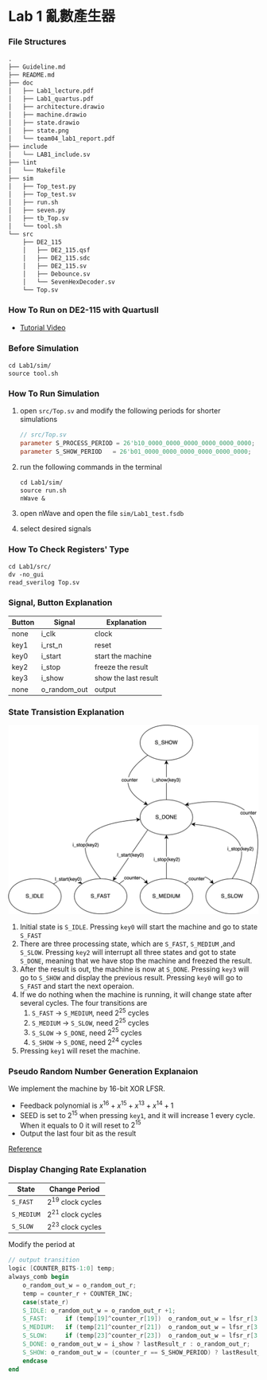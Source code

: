 # Lab 1 亂數產生器

### File Structures

```
.
├── Guideline.md
├── README.md
├── doc
│   ├── Lab1_lecture.pdf
│   ├── Lab1_quartus.pdf
│   ├── architecture.drawio
│   ├── machine.drawio
│   ├── state.drawio
│   ├── state.png
│   └── team04_lab1_report.pdf
├── include
│   └── LAB1_include.sv
├── lint
│   └── Makefile
├── sim
│   ├── Top_test.py
│   ├── Top_test.sv
│   ├── run.sh
│   ├── seven.py
│   ├── tb_Top.sv
│   └── tool.sh
└── src
    ├── DE2_115
    │   ├── DE2_115.qsf
    │   ├── DE2_115.sdc
    │   ├── DE2_115.sv
    │   ├── Debounce.sv
    │   └── SevenHexDecoder.sv
    └── Top.sv
```

### How To Run on DE2-115 with QuartusII

 - [Tutorial Video](https://youtu.be/d8w0doN23KI)

### Before Simulation

```shell
cd Lab1/sim/
source tool.sh
```

### How To Run Simulation

1. open `src/Top.sv` and modify the following periods for shorter simulations
    ```verilog
    // src/Top.sv
    parameter S_PROCESS_PERIOD = 26'b10_0000_0000_0000_0000_0000_0000;
    parameter S_SHOW_PERIOD   = 26'b01_0000_0000_0000_0000_0000_0000;
    ```

2. run the following commands in the terminal
    ```shell
    cd Lab1/sim/
    source run.sh
    nWave &
    ```

3. open nWave and open the file `sim/Lab1_test.fsdb`
4. select desired signals

### How To Check Registers' Type

```shell
cd Lab1/src/
dv -no_gui
read_sverilog Top.sv
```

### Signal, Button Explanation

| Button  | Signal  | Explanation |
|---------|---------|-------------|
| none    | i_clk   | clock       |
| key1    | i_rst_n | reset       |
| key0    | i_start | start the machine |
| key2    | i_stop  | freeze the result |
| key3    | i_show  | show the last result |
| none    | o_random_out | output |

### State Transistion Explanation

![state](./doc/state.png)

1. Initial state is `S_IDLE`. Pressing `key0` will start the machine and go to state `S_FAST`
2. There are three processing state, which are `S_FAST`, `S_MEDIUM` ,and `S_SLOW`. Pressing `key2` will interrupt all three states and got to state `S_DONE`, meaning that we have stop the machine and freezed the result.
3. After the result is out, the machine is now at `S_DONE`. Pressing `key3` will go to `S_SHOW` and display the previous result. Pressing `key0` will go to `S_FAST` and start the next operaion.
4. If we do nothing when the machine is running, it will change state after several cycles. The four transitions are
   1. `S_FAST` -> `S_MEDIUM`, need $2^{25}$ cycles
   2. `S_MEDIUM` -> `S_SLOW`, need $2^{25}$ cycles
   3. `S_SLOW` -> `S_DONE`, need $2^{25}$ cycles
   4. `S_SHOW` -> `S_DONE`, need $2^{24}$ cycles
5. Pressing `key1` will reset the machine.

### Pseudo Random Number Generation Explanaion

We implement the machine by 16-bit XOR LFSR.

 - Feedback polynomial is $x^{16}+x^{15}+x^{13}+x^{14}+1$
 - SEED is set to $2^{15}$ when pressing `key1`, and it will increase $1$ every cycle. When it equals to $0$ it will reset to $2^{15}$
 - Output the last four bit as the result

[Reference](https://en.wikipedia.org/wiki/Linear-feedback_shift_register)

### Display Changing Rate Explanation

| State  | Change Period |
|--------|--------------|
| `S_FAST` | $2^{19}$ clock cycles |
| `S_MEDIUM` | $2^{21}$ clock cycles |
| `S_SLOW` | $2^{23}$ clock cycles |

Modify the period at

```verilog
// output transition
logic [COUNTER_BITS-1:0] temp;
always_comb begin
	o_random_out_w = o_random_out_r;
	temp = counter_r + COUNTER_INC;
	case(state_r)
	S_IDLE: o_random_out_w = o_random_out_r +1;
	S_FAST: 	if (temp[19]^counter_r[19])  o_random_out_w = lfsr_r[3:0];
	S_MEDIUM: 	if (temp[21]^counter_r[21])  o_random_out_w = lfsr_r[3:0];
	S_SLOW: 	if (temp[23]^counter_r[23])  o_random_out_w = lfsr_r[3:0];
	S_DONE: o_random_out_w = i_show ? lastResult_r : o_random_out_r;
	S_SHOW: o_random_out_w = (counter_r == S_SHOW_PERIOD) ? lastResult_r : o_random_out_r;
	endcase
end
```